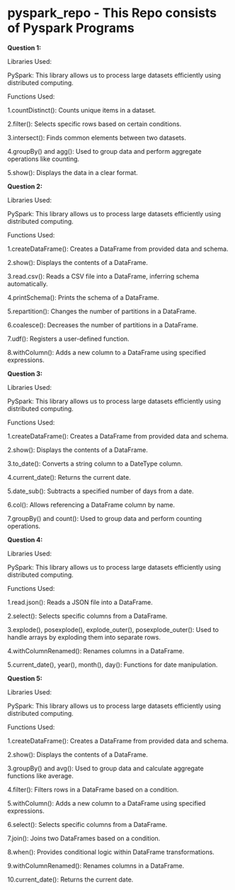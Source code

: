 # pyspark_repo - This Repo consists of Pyspark Programs
**Question 1:**

Libraries Used:

PySpark: This library allows us to process large datasets efficiently using distributed computing.

Functions Used:

1.countDistinct(): Counts unique items in a dataset.

2.filter(): Selects specific rows based on certain conditions.

3.intersect(): Finds common elements between two datasets.

4.groupBy() and agg(): Used to group data and perform aggregate operations like counting.

5.show(): Displays the data in a clear format.

**Question 2:**

Libraries Used:

PySpark: This library allows us to process large datasets efficiently using distributed computing.

Functions Used:

1.createDataFrame(): Creates a DataFrame from provided data and schema.

2.show(): Displays the contents of a DataFrame.

3.read.csv(): Reads a CSV file into a DataFrame, inferring schema automatically.

4.printSchema(): Prints the schema of a DataFrame.

5.repartition(): Changes the number of partitions in a DataFrame.

6.coalesce(): Decreases the number of partitions in a DataFrame.

7.udf(): Registers a user-defined function.

8.withColumn(): Adds a new column to a DataFrame using specified expressions.

**Question 3:**

Libraries Used:

PySpark: This library allows us to process large datasets efficiently using distributed computing.

Functions Used:

1.createDataFrame(): Creates a DataFrame from provided data and schema.

2.show(): Displays the contents of a DataFrame.

3.to_date(): Converts a string column to a DateType column.

4.current_date(): Returns the current date.

5.date_sub(): Subtracts a specified number of days from a date.

6.col(): Allows referencing a DataFrame column by name.

7.groupBy() and count(): Used to group data and perform counting operations.

**Question 4:**

Libraries Used:

PySpark: This library allows us to process large datasets efficiently using distributed computing.

Functions Used:

1.read.json(): Reads a JSON file into a DataFrame.

2.select(): Selects specific columns from a DataFrame.

3.explode(), posexplode(), explode_outer(), posexplode_outer(): Used to handle arrays by exploding them into separate rows.

4.withColumnRenamed(): Renames columns in a DataFrame.

5.current_date(), year(), month(), day(): Functions for date manipulation.

**Question 5:**

Libraries Used:

PySpark: This library allows us to process large datasets efficiently using distributed computing.

Functions Used:

1.createDataFrame(): Creates a DataFrame from provided data and schema.

2.show(): Displays the contents of a DataFrame.

3.groupBy() and avg(): Used to group data and calculate aggregate functions like average.

4.filter(): Filters rows in a DataFrame based on a condition.

5.withColumn(): Adds a new column to a DataFrame using specified expressions.

6.select(): Selects specific columns from a DataFrame.

7.join(): Joins two DataFrames based on a condition.

8.when(): Provides conditional logic within DataFrame transformations.

9.withColumnRenamed(): Renames columns in a DataFrame.

10.current_date(): Returns the current date.

